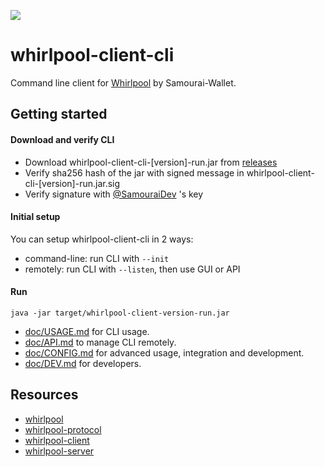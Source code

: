 [![](https://jitpack.io/v/io.samourai.code.whirlpool/whirlpool-client-cli.svg)](https://jitpack.io/#io.samourai.code.whirlpool/whirlpool-client-cli)

# whirlpool-client-cli

Command line client for [Whirlpool](https://code.samourai.io/whirlpool/whirlpool) by Samourai-Wallet.

## Getting started

#### Download and verify CLI
- Download whirlpool-client-cli-\[version\]-run.jar from [releases](https://code.samourai.io/whirlpool/whirlpool-client-cli/-/releases)
- Verify sha256 hash of the jar with signed message in whirlpool-client-cli-\[version\]-run.jar.sig
- Verify signature with [@SamouraiDev](https://github.com/SamouraiDev) 's key

#### Initial setup
You can setup whirlpool-client-cli in 2 ways:
- command-line: run CLI with ```--init```
- remotely: run CLI with ```--listen```, then use GUI or API

#### Run
```
java -jar target/whirlpool-client-version-run.jar
```

- [doc/USAGE.md](doc/USAGE.md) for CLI usage.
- [doc/API.md](doc/API.md) to manage CLI remotely. 
- [doc/CONFIG.md](doc/CONFIG.md) for advanced usage, integration and development.
- [doc/DEV.md](doc/DEV.md) for developers. 


## Resources
 * [whirlpool](https://code.samourai.io/whirlpool/Whirlpool)
 * [whirlpool-protocol](https://code.samourai.io/whirlpool/whirlpool-protocol)
 * [whirlpool-client](https://code.samourai.io/whirlpool/whirlpool-client)
 * [whirlpool-server](https://code.samourai.io/whirlpool/whirlpool-server)

